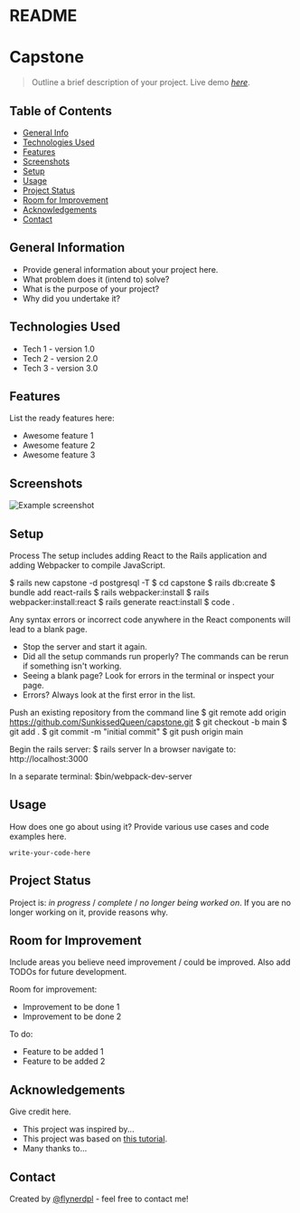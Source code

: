 # README

# Capstone
> Outline a brief description of your project.
> Live demo [_here_](https://www.example.com). <!-- If you have the project hosted somewhere, include the link here. -->

## Table of Contents
* [General Info](#general-information)
* [Technologies Used](#technologies-used)
* [Features](#features)
* [Screenshots](#screenshots)
* [Setup](#setup)
* [Usage](#usage)
* [Project Status](#project-status)
* [Room for Improvement](#room-for-improvement)
* [Acknowledgements](#acknowledgements)
* [Contact](#contact)
<!-- * [License](#license) -->


## General Information
- Provide general information about your project here.
- What problem does it (intend to) solve?
- What is the purpose of your project?
- Why did you undertake it?
<!-- You don't have to answer all the questions - just the ones relevant to your project. -->


## Technologies Used
- Tech 1 - version 1.0
- Tech 2 - version 2.0
- Tech 3 - version 3.0


## Features
List the ready features here:
- Awesome feature 1
- Awesome feature 2
- Awesome feature 3


## Screenshots
![Example screenshot](./img/screenshot.png)
<!-- If you have screenshots you'd like to share, include them here. -->


## Setup
Process
The setup includes adding React to the Rails application and adding Webpacker to compile JavaScript.

 $  rails new capstone -d postgresql -T
 $  cd capstone
 $  rails db:create
 $  bundle add react-rails
 $  rails webpacker:install
 $  rails webpacker:install:react
 $  rails generate react:install
 $  code .

Any syntax errors or incorrect code anywhere in the React components will lead to a blank page.
 - Stop the server and start it again.
 - Did all the setup commands run properly? The commands can be rerun if something isn't working.
 - Seeing a blank page? Look for errors in the terminal or inspect your page.
 - Errors? Always look at the first error in the list.

Push an existing repository from the command line
$ git remote add origin https://github.com/SunkissedQueen/capstone.git
$ git checkout -b main
$ git add .
$ git commit -m "initial commit"
$ git push origin main

Begin the rails server: $ rails server
In a browser navigate to: http://localhost:3000

In a separate terminal: $bin/webpack-dev-server

## Usage
How does one go about using it?
Provide various use cases and code examples here.

`write-your-code-here`


## Project Status
Project is: _in progress_ / _complete_ / _no longer being worked on_. If you are no longer working on it, provide reasons why.


## Room for Improvement
Include areas you believe need improvement / could be improved. Also add TODOs for future development.

Room for improvement:
- Improvement to be done 1
- Improvement to be done 2

To do:
- Feature to be added 1
- Feature to be added 2


## Acknowledgements
Give credit here.
- This project was inspired by...
- This project was based on [this tutorial](https://www.example.com).
- Many thanks to...


## Contact
Created by [@flynerdpl](https://www.flynerd.pl/) - feel free to contact me!